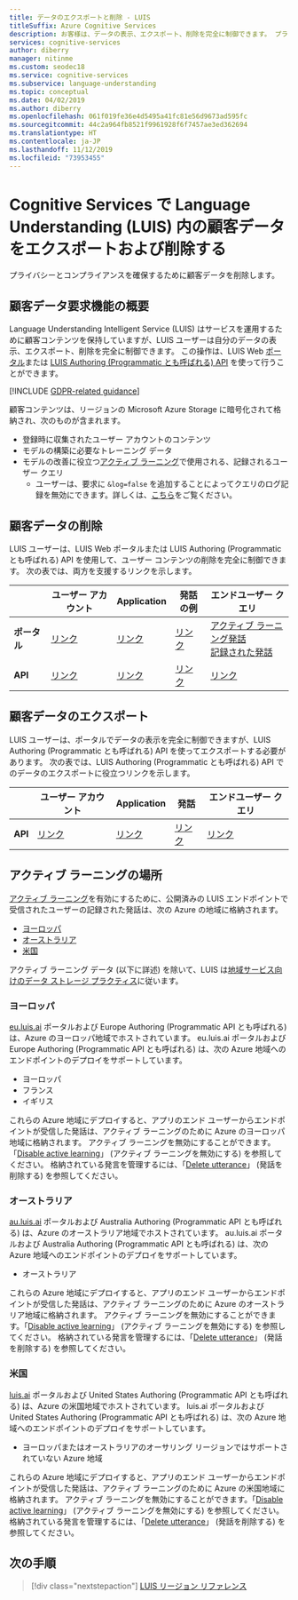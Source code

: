 ```yaml
---
title: データのエクスポートと削除 - LUIS
titleSuffix: Azure Cognitive Services
description: お客様は、データの表示、エクスポート、削除を完全に制御できます。 プライバシーとコンプライアンスを確保するために顧客データを削除します。
services: cognitive-services
author: diberry
manager: nitinme
ms.custom: seodec18
ms.service: cognitive-services
ms.subservice: language-understanding
ms.topic: conceptual
ms.date: 04/02/2019
ms.author: diberry
ms.openlocfilehash: 061f019fe36e4d5495a41fc81e56d9673ad595fc
ms.sourcegitcommit: 44c2a964fb8521f9961928f6f7457ae3ed362694
ms.translationtype: HT
ms.contentlocale: ja-JP
ms.lasthandoff: 11/12/2019
ms.locfileid: "73953455"
---
```

# <a name="export-and-delete-your-customer-data-in-language-understanding-luis-in-cognitive-services"></a>Cognitive Services で Language Understanding (LUIS) 内の顧客データをエクスポートおよび削除する

プライバシーとコンプライアンスを確保するために顧客データを削除します。 

## <a name="summary-of-customer-data-request-features"></a>顧客データ要求機能の概要
Language Understanding Intelligent Service (LUIS) はサービスを運用するために顧客コンテンツを保持していますが、LUIS ユーザーは自分のデータの表示、エクスポート、削除を完全に制御できます。 この操作は、LUIS Web [ポータル](luis-reference-regions.md)または [LUIS Authoring (Programmatic とも呼ばれる) API](https://westus.dev.cognitive.microsoft.com/docs/services/5890b47c39e2bb17b84a55ff/operations/5890b47c39e2bb052c5b9c2f) を使って行うことができます。

[!INCLUDE [GDPR-related guidance](../../../includes/gdpr-intro-sentence.md)]

顧客コンテンツは、リージョンの Microsoft Azure Storage に暗号化されて格納され、次のものが含まれます。

- 登録時に収集されたユーザー アカウントのコンテンツ
- モデルの構築に必要なトレーニング データ
- モデルの改善に役立つ[アクティブ ラーニング](luis-concept-review-endpoint-utterances.md)で使用される、記録されるユーザー クエリ
  - ユーザーは、要求に `&log=false` を追加することによってクエリのログ記録を無効にできます。詳しくは、[こちら](troubleshooting.md#how-can-i-disable-the-logging-of-utterances)をご覧ください。

## <a name="deleting-customer-data"></a>顧客データの削除
LUIS ユーザーは、LUIS Web ポータルまたは LUIS Authoring (Programmatic とも呼ばれる) API を使用して、ユーザー コンテンツの削除を完全に制御できます。 次の表では、両方を支援するリンクを示します。

| | **ユーザー アカウント** | **Application** | **発話の例** | **エンドユーザー クエリ** |
| --- | --- | --- | --- | --- |
| **ポータル** | [リンク](luis-concept-data-storage.md#delete-an-account) | [リンク](luis-how-to-start-new-app.md#delete-app) | [リンク](luis-concept-data-storage.md#utterances-in-an-intent) | [アクティブ ラーニング発話](luis-how-to-review-endpoint-utterances.md#disable-active-learning)<br>[記録された発話](luis-concept-data-storage.md#disable-logging-utterances) |
| **API** | [リンク](https://westus.dev.cognitive.microsoft.com/docs/services/5890b47c39e2bb17b84a55ff/operations/5890b47c39e2bb052c5b9c4c) | [リンク](https://westus.dev.cognitive.microsoft.com/docs/services/5890b47c39e2bb17b84a55ff/operations/5890b47c39e2bb052c5b9c39) | [リンク](https://westus.dev.cognitive.microsoft.com/docs/services/5890b47c39e2bb17b84a55ff/operations/5890b47c39e2bb052c5b9c0b) | [リンク](https://westus.dev.cognitive.microsoft.com/docs/services/5890b47c39e2bb17b84a55ff/operations/58b6f32139e2bb139ce823c9) |


## <a name="exporting-customer-data"></a>顧客データのエクスポート
LUIS ユーザーは、ポータルでデータの表示を完全に制御できますが、LUIS Authoring (Programmatic とも呼ばれる) API を使ってエクスポートする必要があります。 次の表では、LUIS Authoring (Programmatic とも呼ばれる) API でのデータのエクスポートに役立つリンクを示します。

| | **ユーザー アカウント** | **Application** | **発話** | **エンドユーザー クエリ** |
| --- | --- | --- | --- | --- |
| **API** | [リンク](https://westus.dev.cognitive.microsoft.com/docs/services/5890b47c39e2bb17b84a55ff/operations/5890b47c39e2bb052c5b9c48) | [リンク](https://westus.dev.cognitive.microsoft.com/docs/services/5890b47c39e2bb17b84a55ff/operations/5890b47c39e2bb052c5b9c40) | [リンク](https://westus.dev.cognitive.microsoft.com/docs/services/5890b47c39e2bb17b84a55ff/operations/5890b47c39e2bb052c5b9c0a) | [リンク](https://westus.dev.cognitive.microsoft.com/docs/services/5890b47c39e2bb17b84a55ff/operations/5890b47c39e2bb052c5b9c36) |

## <a name="location-of-active-learning"></a>アクティブ ラーニングの場所

[アクティブ ラーニング](luis-how-to-review-endpoint-utterances.md#enable-active-learning)を有効にするために、公開済みの LUIS エンドポイントで受信されたユーザーの記録された発話は、次の Azure の地域に格納されます。

* [ヨーロッパ](#europe)
* [オーストラリア](#australia)
* [米国](#united-states)

アクティブ ラーニング データ (以下に詳述) を除いて、LUIS は[地域サービス向けのデータ ストレージ プラクティス](https://azuredatacentermap.azurewebsites.net/)に従います。 

### <a name="europe"></a>ヨーロッパ

[eu.luis.ai](https://eu.luis.ai) ポータルおよび Europe Authoring (Programmatic API とも呼ばれる) は、Azure のヨーロッパ地域でホストされています。 eu.luis.ai ポータルおよび Europe Authoring (Programmatic API とも呼ばれる) は、次の Azure 地域へのエンドポイントのデプロイをサポートしています。

* ヨーロッパ
* フランス
* イギリス

これらの Azure 地域にデプロイすると、アプリのエンド ユーザーからエンドポイントが受信した発話は、アクティブ ラーニングのために Azure のヨーロッパ地域に格納されます。 アクティブ ラーニングを無効にすることができます。「[Disable active learning](luis-how-to-review-endpoint-utterances.md#disable-active-learning)」 (アクティブ ラーニングを無効にする) を参照してください。 格納されている発言を管理するには、「[Delete utterance](luis-how-to-review-endpoint-utterances.md#delete-utterance)」 (発話を削除する) を参照してください。 

### <a name="australia"></a>オーストラリア

[au.luis.ai](https://au.luis.ai) ポータルおよび Australia Authoring (Programmatic API とも呼ばれる) は、Azure のオーストラリア地域でホストされています。 au.luis.ai ポータルおよび Australia Authoring (Programmatic API とも呼ばれる) は、次の Azure 地域へのエンドポイントのデプロイをサポートしています。

* オーストラリア

これらの Azure 地域にデプロイすると、アプリのエンド ユーザーからエンドポイントが受信した発話は、アクティブ ラーニングのために Azure のオーストラリア地域に格納されます。 アクティブ ラーニングを無効にすることができます。「[Disable active learning](luis-how-to-review-endpoint-utterances.md#disable-active-learning)」 (アクティブ ラーニングを無効にする) を参照してください。 格納されている発言を管理するには、「[Delete utterance](luis-how-to-review-endpoint-utterances.md#delete-utterance)」 (発話を削除する) を参照してください。 

### <a name="united-states"></a>米国

[luis.ai](https://www.luis.ai) ポータルおよび United States Authoring (Programmatic API とも呼ばれる) は、Azure の米国地域でホストされています。 luis.ai ポータルおよび United States Authoring (Programmatic API とも呼ばれる) は、次の Azure 地域へのエンドポイントのデプロイをサポートしています。

* ヨーロッパまたはオーストラリアのオーサリング リージョンではサポートされていない Azure 地域

これらの Azure 地域にデプロイすると、アプリのエンド ユーザーからエンドポイントが受信した発話は、アクティブ ラーニングのために Azure の米国地域に格納されます。 アクティブ ラーニングを無効にすることができます。「[Disable active learning](luis-how-to-review-endpoint-utterances.md#disable-active-learning)」 (アクティブ ラーニングを無効にする) を参照してください。 格納されている発言を管理するには、「[Delete utterance](luis-how-to-review-endpoint-utterances.md#delete-utterance)」 (発話を削除する) を参照してください。 


## <a name="next-steps"></a>次の手順

> [!div class="nextstepaction"]
> [LUIS リージョン リファレンス](./luis-reference-regions.md)
